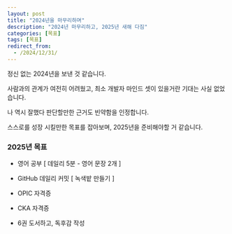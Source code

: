```yaml
---
layout: post
title: "2024년을 마무리하며"
description: "2024년 마무리하고, 2025년 새해 다짐"
categories: [목표]
tags: [목표]
redirect_from:
  - /2024/12/31/
---
```


정신 없는 2024년을 보낸 것 같습니다.

사람과의 관계가 여전히 어려웠고, 최소 개발자 마인드 셋이 있을거란 기대는 사실 없었습니다.

나 역시 잘했다 판단할만한 근거도 빈약함을 인정합니다.

스스로를 성장 시킬만한 목표를 잡아보며, 2025년을 준비해야할 거 같습니다.

### 2025년 목표

- 영어 공부 [ 데일리 5분 - 영어 문장 2개 ]

- GitHub 데일리 커밋 [ 녹색밭 만들기 ]

- OPIC 자격증

- CKA 자격증

- 6권 도서하고, 독후감 작성

